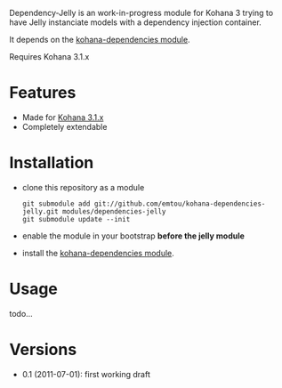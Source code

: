 Dependency-Jelly is an work-in-progress module for Kohana 3 trying to
have Jelly instanciate models with a dependency injection container.

It depends on the [kohana-dependencies module](https://github.com/synapsestudios/kohana-dependencies).

Requires Kohana 3.1.x

# Features

* Made for [Kohana 3.1.x](http://github.com/kohana/kohana)
* Completely extendable

# Installation

* clone this repository as a module

    ```shell
    git submodule add git://github.com/emtou/kohana-dependencies-jelly.git modules/dependencies-jelly
    git submodule update --init
    ```

* enable the module in your bootstrap **before the jelly module**

* install the [kohana-dependencies module](https://github.com/synapsestudios/kohana-dependencies).

# Usage

todo...


# Versions

* 0.1 (2011-07-01): first working draft